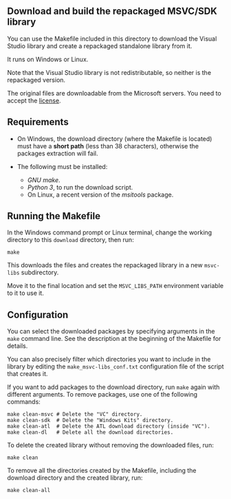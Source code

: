 Download and build the repackaged MSVC/SDK library
--------------------------------------------------

You can use the Makefile included in this directory to download the Visual
Studio library and create a repackaged standalone library from it.

It runs on Windows or Linux.

Note that the Visual Studio library is not redistributable, so neither is the
repackaged version.

The original files are downloadable from the Microsoft servers. You
need to accept the [license](
https://go.microsoft.com/fwlink/?LinkId=2179911).


Requirements
------------

- On Windows, the download directory (where the Makefile is located) must
  have a __short path__ (less than 38 characters), otherwise the packages
  extraction will fail.
- The following must be installed:

  * _GNU make_.
  * _Python 3_, to run the download script.
  * On Linux, a recent version of the _msitools_ package.


Running the Makefile
--------------------

In the Windows command prompt or Linux terminal, change the working directory
to this `download` directory, then run:

	make

This downloads the files and creates the repackaged library in a new
`msvc-libs` subdirectory.

Move it to the final location and set the `MSVC_LIBS_PATH` environment 
variable to it to use it.


Configuration
-------------

You can select the downloaded packages by specifying arguments in the `make`
command line. See the description at the beginning of the Makefile for details.

You can also precisely filter which directories you want to include in the
library by editing the `make_msvc-libs_conf.txt` configuration file of the
script that creates it.

If you want to add packages to the download directory, run `make` again with
different arguments. To remove packages, use one of the following commands:

	make clean-msvc # Delete the "VC" directory.
	make clean-sdk  # Delete the "Windows Kits" directory.
	make clean-atl  # Delete the ATL download directory (inside "VC").
	make clean-dl   # Delete all the download directories.

To delete the created library without removing the downloaded files, run:

	make clean

To remove all the directories created by the Makefile, including the download
directory and the created library, run:

	make clean-all
